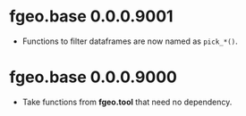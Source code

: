 # fgeo.base 0.0.0.9001

* Functions to filter dataframes are now named as `pick_*()`.

# fgeo.base 0.0.0.9000

* Take functions from __fgeo.tool__ that need no dependency.

